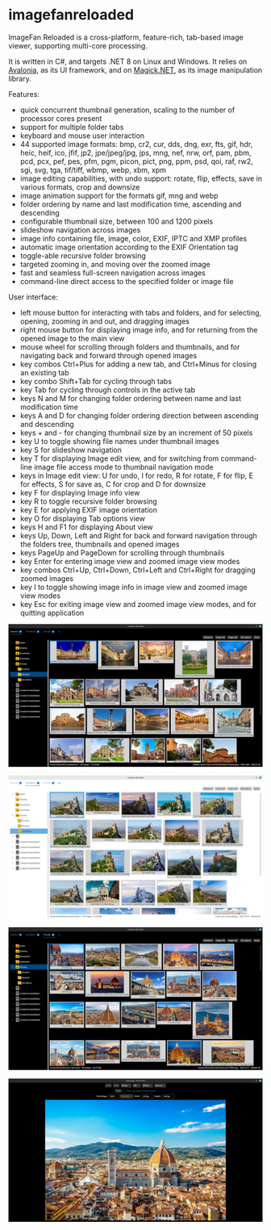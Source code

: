 # imagefanreloaded
ImageFan Reloaded is a cross-platform, feature-rich, tab-based image viewer, supporting multi-core processing.

It is written in C#, and targets .NET 8 on Linux and Windows. It relies on [Avalonia](https://github.com/AvaloniaUI/Avalonia), as its UI framework, and on [Magick.NET](https://github.com/dlemstra/Magick.NET), as its image manipulation library.

Features:
* quick concurrent thumbnail generation, scaling to the number of processor cores present
* support for multiple folder tabs
* keyboard and mouse user interaction
* 44 supported image formats: bmp, cr2, cur, dds, dng, exr, fts, gif, hdr, heic, heif, ico, jfif, jp2, jpe/jpeg/jpg, jps, mng, nef, nrw, orf, pam, pbm, pcd, pcx, pef, pes, pfm, pgm, picon, pict, png, ppm, psd, qoi, raf, rw2, sgi, svg, tga, tif/tiff, wbmp, webp, xbm, xpm
* image editing capabilities, with undo support: rotate, flip, effects, save in various formats, crop and downsize
* image animation support for the formats gif, mng and webp
* folder ordering by name and last modification time, ascending and descending
* configurable thumbnail size, between 100 and 1200 pixels
* slideshow navigation across images
* image info containing file, image, color, EXIF, IPTC and XMP profiles
* automatic image orientation according to the EXIF Orientation tag
* toggle-able recursive folder browsing
* targeted zooming in, and moving over the zoomed image
* fast and seamless full-screen navigation across images
* command-line direct access to the specified folder or image file

User interface:
* left mouse button for interacting with tabs and folders, and for selecting, opening, zooming in and out, and dragging images
* right mouse button for displaying image info, and for returning from the opened image to the main view
* mouse wheel for scrolling through folders and thumbnails, and for navigating back and forward through opened images
* key combos Ctrl+Plus for adding a new tab, and Ctrl+Minus for closing an existing tab
* key combo Shift+Tab for cycling through tabs
* key Tab for cycling through controls in the active tab
* keys N and M for changing folder ordering between name and last modification time
* keys A and D for changing folder ordering direction between ascending and descending
* keys + and - for changing thumbnail size by an increment of 50 pixels
* key U to toggle showing file names under thumbnail images
* key S for slideshow navigation
* key T for displaying Image edit view, and for switching from command-line image file access mode to thumbnail navigation mode
* keys in Image edit view: U for undo, I for redo, R for rotate, F for flip, E for effects, S for save as, C for crop and D for downsize
* key F for displaying Image info view
* key R to toggle recursive folder browsing
* key E for applying EXIF image orientation
* key O for displaying Tab options view
* keys H and F1 for displaying About view
* keys Up, Down, Left and Right for back and forward navigation through the folders tree, thumbnails and opened images
* keys PageUp and PageDown for scrolling through thumbnails
* key Enter for entering image view and zoomed image view modes
* key combos Ctrl+Up, Ctrl+Down, Ctrl+Left and Ctrl+Right for dragging zoomed images
* key I to toggle showing image info in image view and zoomed image view modes
* key Esc for exiting image view and zoomed image view modes, and for quitting application

![Screenshot 1](https://raw.githubusercontent.com/mihnea-radulescu/imagefanreloaded/main/Screenshot-1.jpg "ImageFan Reloaded - Screenshot 1")

![Screenshot 2](https://raw.githubusercontent.com/mihnea-radulescu/imagefanreloaded/main/Screenshot-2.jpg "ImageFan Reloaded - Screenshot 2")

![Screenshot 3](https://raw.githubusercontent.com/mihnea-radulescu/imagefanreloaded/main/Screenshot-3.jpg "ImageFan Reloaded - Screenshot 3")

![Screenshot 4](https://raw.githubusercontent.com/mihnea-radulescu/imagefanreloaded/main/Screenshot-4.jpg "ImageFan Reloaded - Screenshot 4")
